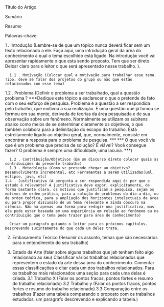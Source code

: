 Título do Artigo

Sumário

Resumo

Palavras-chave:

 1 . Introdução (Lembre-se de que um tópico nunca deverá ficar sem um texto relacionado a ele. Faça aqui, uma introdução geral da área do conhecimento à qual o tema escolhido está ligado. Na introdução você vai apresentar rapidamente o que esta sendo proposto. Tem que ser direto. Deixar claro para o leitor o que será apresentado nesse trabalho. ).

      1.1 . Motivação (Colocar qual a motivação para trabalhar esse tema. Tipo, deve se falar dos projetos do grupo ou não que estão relacionados com esse tema)
1.2 . Problema (Definir o problema a ser trabalhado, qual a questão problema ? ***Dedique este tópico a esclarecer o que o pretende de fato com o seu esforço de pesquisa. Problema é a questão a ser respondida pelo trabalho, que motivou a sua realização. É uma questão que já tomou se formou em sua mente, derivada de teorias da área pesquisada e de sua observação sobre um fenômeno. Normalmente se utilizam os subitens abaixo como meios de se determinar claramente os objetivos, o que também colabora para a delimitação do escopo do trabalho. Está estreitamente ligado ao objetivo geral, que, normalmente, consiste em encontrar a resposta para o problema de pesquisa. ***
*** O que você viu que é um problema que precisa de solução? É viável? Você consegue fazer? O problema é sempre uma dificuldade, uma lacuna. ***)

      1.2 . Contribuição/Objetivos (Em um discurso direto colocar quais as contribuições do presente trabalho)
      1.3 . Metodologia (Como vc pretende chegar ao objetivo? Desenvolvimento incremental, etc Ferramentas a serem utilizadas(uml, eclipse, java, etc)
    1.4 . Justificativa (A pergunta a ser respondida aqui é: por que o estudo é relevante? A justificativa deve expor, explicitamente, de forma bastante clara, os motivos que justificam a pesquisa, sejam os motivos de ordem prática, para a solução de problemas do dia-a-dia, ou de ordem teórica, para a ampliação dos horizontes intelectuais da área ou para propor discussão de um tema relevante e ainda obscuro na ciência. Não há apenas uma forma para redigir uma justificativa, mas ela pode estar baseada em uma experiência em relação ao fenômeno ou na contribuição que o tema pode trazer para área de conhecimento)

      Criar um parágrafo guiando o leitor para os próximos capítulos. Descrevendo sucintamente do que cada um deles trata.
 2. Embasamento Teórico  (Resumir os assunto, temas que são necessários para o entendimento do seu trabalho)

 3. Estado da Arte (falar sobre alguns trabalhos que jah tenham feito algo relacionado ao seu)
    Classificar vários trabalhos relacionados que representem o estado da arte dessa área do conhecimento. Comentar essas classificações e citar cada um dos trabalhos relacionados. Para os trabalhos mais relacionados uma seção para cada uma delas é criada.
    3.1  Trabalho X (Falar os pontos fracos, pontos fortes e resumo do trabalho relacionado)
    3.2  Trabalho y (Falar os pontos fracos, pontos fortes e resumo do trabalho relacionado)
    3.3 Comparação entre os trabalhos (Fazer uma tabela comparando o proposto com os trabalhos estudados, um paragrafo descrevendo e explicando a tabela.)


